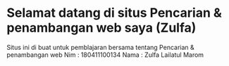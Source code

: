 # Selamat datang di situs Pencarian & penambangan web saya (Zulfa)

Situs ini di buat untuk pemblajaran bersama tentang  Pencarian & penambangan web
Nim  : 180411100134
Nama : Zulfa Lailatul Marom

```{tableofcontents}
```
